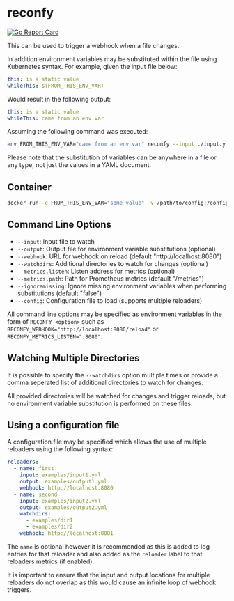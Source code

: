 # reconfy

[![Go Report Card](https://goreportcard.com/badge/github.com/andrewheberle/reconfy?logo=go&style=flat-square)](https://goreportcard.com/report/github.com/andrewheberle/reconfy)

This can be used to trigger a webhook when a file changes.

In addition environment variables may be substituted within the file using Kubernetes syntax. For example, given the input file below:

```yaml
this: is a static value
whileThis: $(FROM_THIS_ENV_VAR)
```

Would result in the following output:

```yaml
this: is a static value
whileThis: came from an env var
```

Assuming the following command was executed:

```sh
env FROM_THIS_ENV_VAR="came from an env var" reconfy --input ./input.yml --output ./output.yml
```

Please note that the substitution of variables can be anywhere in a file or any type, not just the values in a YAML document.

## Container

```sh
docker run -e FROM_THIS_ENV_VAR="some value" -v /path/to/config:/config gcr.io/andrewheberle/reconfy:v0.5.0 --input /config/input.yml --output /config/output.yml 
```

## Command Line Options

* `--input`: Input file to watch
* `--output`: Output file for environment variable substitutions (optional)
* `--webhook`: URL for webhook on reload (default "http://localhost:8080")
* `--watchdirs`: Additional directories to watch for changes (optional)
* `--metrics.listen`: Listen address for metrics (optional)
* `--metrics.path`: Path for Prometheus metrics (default "/metrics")
* `--ignoremissing`: Ignore missing environment variables when performing substitutions (default "false")
* `--config`: Configuration file to load (supports multiple reloaders)

All command line options may be specified as environment variables in the form of `RECONFY_<option>` such as `RECONFY_WEBHOOK="http://localhost:8080/reload"` or `RECONFY_METRICS_LISTEN=":8080"`.

## Watching Multiple Directories

It is possible to specify the `--watchdirs` option multiple times or provide a comma seperated list of additional directories to watch for changes. 

All provided directories will be watched for changes and trigger reloads, but no environment variable substitution is performed on these files. 

## Using a configuration file

A configuration file may be specified which allows the use of multiple reloaders using the following syntax:

```yaml
reloaders:
  - name: first
    input: examples/input1.yml
    output: examples/output1.yml
    webhook: http://localhost:8080
  - name: second
    input: examples/input2.yml
    output: examples/output2.yml
    watchdirs:
      - examples/dir1
      - examples/dir2
    webhook: http://localhost:8081
```

The `name` is optional however it is recommended as this is added to log entries for that reloader and also added as the `reloader` label to that reloaders metrics (if enabled). 

It is important to ensure that the input and output locations for multiple reloaders do not overlap as this would cause an infinite loop of webhook triggers.
